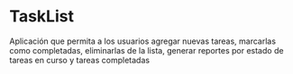 # TaskList
Aplicación que permita a los usuarios agregar nuevas tareas, marcarlas como completadas, eliminarlas de la lista, generar reportes por estado de tareas en curso y tareas completadas
